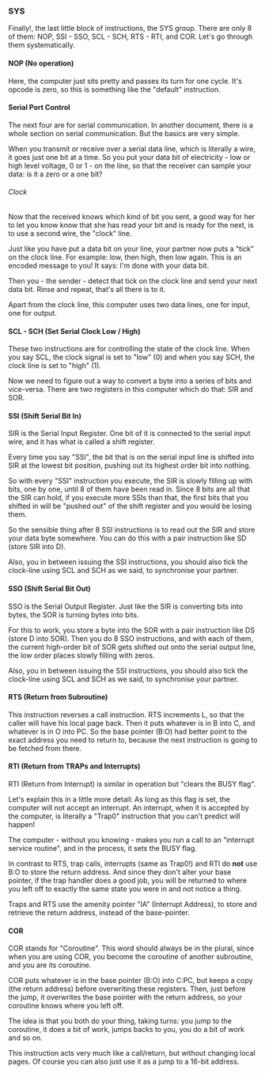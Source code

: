 ### SYS

Finally!, the last little block of instructions, the SYS group.
There are only 8 of them: NOP, SSI - SSO, SCL - SCH, RTS - RTI, and COR.
Let's go through them systematically.

#### NOP (No operation)

Here, the computer just sits pretty and passes its turn for one cycle. It's opcode is zero, so this is something like the "default" instruction.

#### Serial Port Control

The next four are for serial communication. In another document, there is a whole section on serial communication. But the basics are very simple.

When you transmit or receive over a serial data line, which is literally a wire, it goes just one bit at a time. So you put your data bit of electricity - low or high level voltage, 0 or 1 - on the line, so that the receiver can sample your data: is it a zero or a one bit?

###### Clock

Now that the received knows which kind of bit you sent, a good way for her to let you know know that she has read your bit and is ready for the next, is to use a second wire, the "clock" line.

Just like you have put a data bit on your line, your partner now puts a "tick" on the clock line. For example: low, then high, then low again. This is an encoded message to you! It says: I'm done with your data bit.
 
Then you - the sender - detect that tick on the clock line and send your next data bit. Rinse and repeat, that's all there is to it.

Apart from the clock line, this computer uses two data lines, one for input, one for output.
 
#### SCL - SCH (Set Serial Clock Low / High)

These two instructions are for controlling the state of the clock line. When you say SCL, the clock signal is set to "low" (0) and when you say SCH, the clock line is set to "high" (1). 

Now we need to figure out a way to convert a byte into a series of bits and vice-versa. There are two registers in this computer which do that: SIR and SOR.
 
#### SSI (Shift Serial Bit In)
 
SIR is the Serial Input Register. One bit of it is connected to the serial input wire, and it has what is called a shift register.

Every time you say "SSI", the bit that is on the serial input line is shifted into SIR at the lowest bit position, pushing out its highest order bit into nothing.

So with every "SSI" instruction you execute, the SIR is slowly filling up with bits, one by one, until 8 of them have been read in. Since 8 bits are all that the SIR can hold, if you execute more SSIs than that, the first bits that you shifted in will be "pushed out" of the shift register and you would be losing them.

So the sensible thing after 8 SSI instructions is to read out the SIR and store your data byte somewhere. You can do this with a pair instruction like SD (store SIR into D).
 
Also, you in between issuing the SSI instructions, you should also tick the clock-line using SCL and SCH as we said, to synchronise your partner.
  
#### SSO (Shift Serial Bit Out)
 
SSO is the Serial Output Register. Just like the SIR is converting bits into bytes, the SOR is turning bytes into bits.
 
For this to work, you store a byte into the SOR with a pair instruction like DS (store D into SOR). Then you do 8 SSO instructions, and with each of them, the current high-order bit of SOR gets shifted out onto the serial output line, the low order places slowly filling with zeros.

Also, you in between issuing the SSI instructions, you should also tick the clock-line using SCL and SCH as we said, to synchronise your partner.

#### RTS (Return from Subroutine)

This instruction reverses a call instruction. RTS increments L, so that the caller will have his local page back. Then it puts whatever is in B into C, and whatever is in O into PC. So the base pointer (B:O) had better point to the exact address you need to return to, because the next instruction is going to be fetched from there.

#### RTI (Return from TRAPs and Interrupts)

RTI (Return from Interrupt) is similar in operation but "clears the BUSY flag".

Let's explain this in a little more detail: As long as this flag is set, the computer will not accept an interrupt. An interrupt, when it is accepted by the computer, is literally a "Trap0" instruction that you can't predict will happen!

The computer - without you knowing - makes you run a call to an "interrupt service routine", and in the process, it sets the BUSY flag.

In contrast to RTS, trap calls, interrupts (same as Trap0!) and RTI do **not** use B:O to store the return address. And since they don't alter your base pointer, if the trap handler does a good job, you will be returned to where you left off to exactly the same state you were in and not notice a thing.

Traps and RTS use the amenity pointer "IA" (Interrupt Address), to store and retrieve the return address, instead of the base-pointer.

#### COR

COR stands for "Coroutine". This word should always be in the plural, since when you are using COR, you become the coroutine of another subroutine, and you are its coroutine.

COR puts whatever is in the base pointer (B:O) into C:PC, but keeps a copy (the return address) before overwriting these registers. Then, just before the jump, it overwrites the base pointer with the return address, so your coroutine knows where you left off.

The idea is that you both do your thing, taking turns: you jump to the coroutine, it does a bit of work, jumps backs to you, you do a bit of work and so on.

This instruction acts very much like a call/return, but without changing local pages. Of course you can also just use it as a jump to a 16-bit address.



